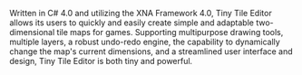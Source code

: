 Written in C# 4.0 and utilizing the XNA Framework 4.0, Tiny Tile Editor allows its users to quickly and easily create simple and adaptable two-dimensional tile maps for games. Supporting multipurpose drawing tools, multiple layers, a robust undo-redo engine, the capability to dynamically change the map's current dimensions, and a streamlined user interface and design, Tiny Tile Editor is both tiny and powerful.
